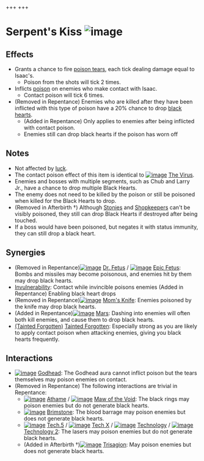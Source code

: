 +++
+++

 # Serpent's Kiss ![image](/image/Serpent%27s_Kiss.png) 

Effects
---------


* Grants a chance to fire [poison tears](/wiki/Poison "Poison"), each tick dealing damage equal to Isaac's.
	+ Poison from the shots will tick 2 times.
* Inflicts [poison](/wiki/Poison "Poison") on enemies who make contact with Isaac.
	+ Contact poison will tick 6 times.
* (Removed in Repentance) Enemies who are killed after they have been inflicted with this type of poison have a 20% chance to drop [black hearts](/wiki/Black_heart "Black heart").
	+ (Added in Repentance) Only applies to enemies after being inflicted with contact poison.
	+ Enemies still can drop black hearts if the poison has worn off


Notes
-------


* Not affected by [luck](/wiki/Luck "Luck").
* The contact poison effect of this item is identical to [![image](/image/The_Virus.png)](/wiki/The_Virus "The Virus") [The Virus](/wiki/The_Virus "The Virus").
* Enemies and bosses with multiple segments, such as Chub and Larry Jr., have a chance to drop multiple Black Hearts.
* The enemy does not need to be killed by the poison or still be poisoned when killed for the Black Hearts to drop.
* (Removed in Afterbirth †) Although [Stonies](/wiki/Stoney "Stoney") and [Shopkeepers](/wiki/Shopkeeper "Shopkeeper") can't be visibly poisoned, they still can drop Black Hearts if destroyed after being touched.
* If a boss would have been poisoned, but negates it with status immunity, they can still drop a black heart.


Synergies
-----------


* (Removed in Repentance)[![image](/image/Dr._Fetus.png)](/wiki/Dr._Fetus "Dr. Fetus") [Dr. Fetus](/wiki/Dr._Fetus "Dr. Fetus") / [![image](/image/Epic_Fetus.png)](/wiki/Epic_Fetus "Epic Fetus") [Epic Fetus](/wiki/Epic_Fetus "Epic Fetus"): Bombs and missiles may become poisonous, and enemies hit by them may drop black hearts.
* [Invulnerability](/wiki/Invulnerability "Invulnerability"): Contact while invincible poisons enemies (Added in Repentance) Enabling black heart drops
* (Removed in Repentance)[![image](/image/Mom%27s_Knife.png)](/wiki/Mom%27s_Knife "Mom's Knife") [Mom's Knife](/wiki/Mom%27s_Knife "Mom's Knife"): Enemies poisoned by the knife may drop black hearts.
* (Added in Repentance)[![image](/image/Mars.png)](/wiki/Mars "Mars") [Mars](/wiki/Mars "Mars"): Dashing into enemies will often both kill enemies, and cause them to drop black hearts.
* [(Tainted Forgotten)](/wiki/Tainted_Forgotten "Tainted Forgotten") [Tainted Forgotten](/wiki/Tainted_Forgotten "Tainted Forgotten"): Especially strong as you are likely to apply contact poison when attacking enemies, giving you black hearts frequently.


Interactions
--------------


* [![image](/image/Godhead.png)](/wiki/Godhead "Godhead") [Godhead](/wiki/Godhead "Godhead"): The Godhead aura cannot inflict poison but the tears themselves may poison enemies on contact.
* (Removed in Repentance) The following interactions are trivial in Repentance:
	+ [![image](/image/Athame.png)](/wiki/Athame "Athame") [Athame](/wiki/Athame "Athame") / [![image](/image/Maw_of_the_Void.png)](/wiki/Maw_of_the_Void "Maw of the Void") [Maw of the Void](/wiki/Maw_of_the_Void "Maw of the Void"): The black rings may poison enemies but do not generate black hearts.
	+ [![image](/image/Brimstone.png)](/wiki/Brimstone "Brimstone") [Brimstone](/wiki/Brimstone "Brimstone"): The blood barrage may poison enemies but does not generate black hearts.
	+ [![image](/image/Tech.5.png)](/wiki/Tech.5 "Tech.5") [Tech.5](/wiki/Tech.5 "Tech.5") / [![image](/image/Tech_X.png)](/wiki/Tech_X "Tech X") [Tech X](/wiki/Tech_X "Tech X") / [![image](/image/Technology.png)](/wiki/Technology "Technology") [Technology](/wiki/Technology "Technology") / [![image](/image/Technology_2.png)](/wiki/Technology_2 "Technology 2") [Technology 2](/wiki/Technology_2 "Technology 2"): The lasers may poison enemies but do not generate black hearts.
	+ (Added in Afterbirth †)[![image](/image/Trisagion.png)](/wiki/Trisagion "Trisagion") [Trisagion](/wiki/Trisagion "Trisagion"): May poison enemies but does not generate black hearts.


